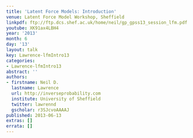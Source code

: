 ```yaml
---
title: 'Latent Force Models: Introduction'
venue: Latent Force Model Workshop, Sheffield
linkpdf: ftp://ftp.dcs.shef.ac.uk/home/neil/gp_gpss13_session_lfm.pdf
youtube: XK91ax4LBH4
year: '2013'
month: 6
day: '13'
layout: talk
key: Lawrence-lfmIntro13
categories:
- Lawrence-lfmIntro13
abstract: ''
authors:
- firstname: Neil D.
  lastname: Lawrence
  url: http://inverseprobability.com
  institute: University of Sheffield
  twitter: lawrennd
  gscholar: r3SJcvoAAAAJ
published: 2013-06-13
extras: []
errata: []
---
```

